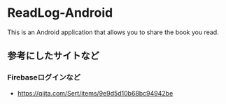 # ReadLog-Android
This is an Android application that allows you to share the book you read.

## 参考にしたサイトなど
### Firebaseログインなど
- https://qiita.com/Sert/items/9e9d5d10b68bc94942be
